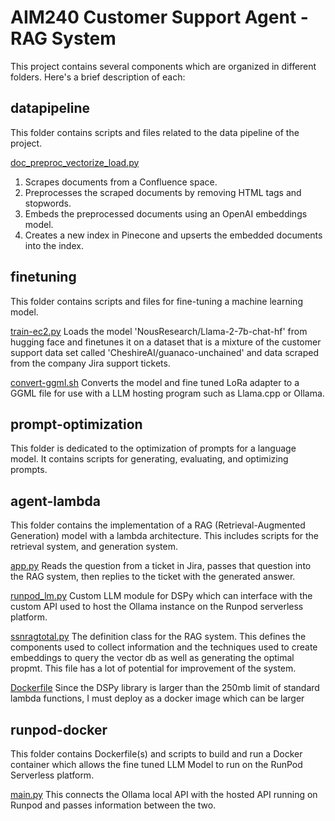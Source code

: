 # AIM240 Customer Support Agent - RAG System

This project contains several components which are organized in different folders. Here's a brief description of each:

## datapipeline

This folder contains scripts and files related to the data pipeline of the project.

[doc_preproc_vectorize_load.py](datapipeline/doc_preproc_vectorize_load.py)
1. Scrapes documents from a Confluence space.
2. Preprocesses the scraped documents by removing HTML tags and stopwords.
3. Embeds the preprocessed documents using an OpenAI embeddings model.
4. Creates a new index in Pinecone and upserts the embedded documents into the index.


## finetuning

This folder contains scripts and files for fine-tuning a machine learning model.

[train-ec2.py](finetuning/train-ec2.py)
Loads the model 'NousResearch/Llama-2-7b-chat-hf' from hugging face and finetunes it on a dataset that is a mixture of the customer support data set called 'CheshireAI/guanaco-unchained' and data scraped from the company Jira support tickets.

[convert-ggml.sh](finetuning/convert-ggml.sh)
Converts the model and fine tuned LoRa adapter to a GGML file for use with a LLM hosting program such as Llama.cpp or Ollama.


## prompt-optimization

This folder is dedicated to the optimization of prompts for a language model. It contains scripts for generating, evaluating, and optimizing prompts.

## agent-lambda

This folder contains the implementation of a RAG (Retrieval-Augmented Generation) model with a lambda architecture. This includes scripts for the retrieval system, and generation system.

[app.py](agent-lambda/src/app.py)
Reads the question from a ticket in Jira, passes that question into the RAG system, then replies to the ticket with the generated answer.

[runpod_lm.py](agent-lambda/src/runpod_lm.py)
Custom LLM module for DSPy which can interface with the custom API used to host the Ollama instance on the Runpod serverless platform.

[ssnragtotal.py](agent-lambda/src/ssnragtotal.py)
The definition class for the RAG system. This defines the components used to collect information and the techniques used to create embeddings to query the vector db as well as generating the optimal propmt. This file has a lot of potential for improvement of the system.

[Dockerfile](agent-lambda/src/Dockerfile)
Since the DSPy library is larger than the 250mb limit of standard lambda functions, I must deploy as a docker image which can be larger

## runpod-docker

This folder contains Dockerfile(s) and scripts to build and run a Docker container which allows the fine tuned LLM Model to run on the RunPod Serverless platform.

[main.py](runpod-docker/src/main.py)
This connects the Ollama local API with the hosted API running on Runpod and passes information between the two.

